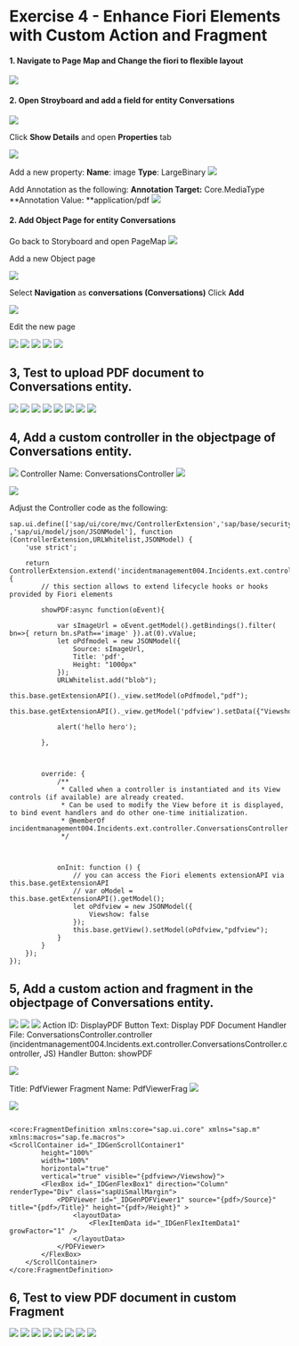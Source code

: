 <div class="draftWatermark"></div>

# Exercise 4 - Enhance Fiori Elements with  Custom Action and Fragment


#### 1. Navigate to Page Map and Change the fiori to flexible layout
![](vx_images/image-38.png)

#### 2. Open Stroyboard and add a field for entity **Conversations**
![](vx_images/image.png)

Click **Show Details** and open **Properties** tab 

![](vx_images/image-1.png)

Add a new property:
**Name**: image
**Type**: LargeBinary
![](vx_images/image-2.png)

Add Annotation as the following:
**Annotation Target:** Core.MediaType
**Annotation Value: **application/pdf
![](vx_images/image-3.png)


#### 2. Add Object Page for entity Conversations

Go back to Storyboard and open PageMap
![](vx_images/image-4.png)

Add a new Object page

![](vx_images/image-5.png)

Select **Navigation** as **conversations (Conversations)**
Click **Add**

![](vx_images/image-6.png)

Edit the new page

![](vx_images/image-7.png)
![](vx_images/image-8.png)
![](vx_images/image-9.png)
![](vx_images/image-10.png)
![](vx_images/image-11.png)

## 3, Test to upload PDF document to Conversations entity.
![](vx_images/image-13.png)
![](vx_images/image-14.png)
![](vx_images/image-12.png)
![](vx_images/image-15.png)
![](vx_images/image-16.png)
![](vx_images/image-17.png)
![](vx_images/image-18.png)
![](vx_images/image-19.png)

## 4, Add a custom controller in the objectpage of Conversations entity.

![](vx_images/image-20.png)
Controller Name: ConversationsController
![](vx_images/image-21.png)

![](vx_images/image-22.png)

Adjust the Controller code as the following:


```
sap.ui.define(['sap/ui/core/mvc/ControllerExtension','sap/base/security/URLWhitelist' ,'sap/ui/model/json/JSONModel'], function (ControllerExtension,URLWhitelist,JSONModel) {
	'use strict';

	return ControllerExtension.extend('incidentmanagement004.Incidents.ext.controller.ConversationsController', {
		// this section allows to extend lifecycle hooks or hooks provided by Fiori elements
		
		showPDF:async function(oEvent){

			var sImageUrl = oEvent.getModel().getBindings().filter( bn=>{ return bn.sPath=='image' }).at(0).vValue;
			let oPdfmodel = new JSONModel({
				Source: sImageUrl,
				Title: 'pdf',
				Height: "1000px"
			});
			URLWhitelist.add("blob");
			this.base.getExtensionAPI()._view.setModel(oPdfmodel,"pdf");
			this.base.getExtensionAPI()._view.getModel('pdfview').setData({"Viewshow":true});

			alert('hello hero');

		},
		
		
		
		override: {
			/**
             * Called when a controller is instantiated and its View controls (if available) are already created.
             * Can be used to modify the View before it is displayed, to bind event handlers and do other one-time initialization.
             * @memberOf incidentmanagement004.Incidents.ext.controller.ConversationsController
             */



			onInit: function () {
				// you can access the Fiori elements extensionAPI via this.base.getExtensionAPI
				// var oModel = this.base.getExtensionAPI().getModel();
				let oPdfview = new JSONModel({
					Viewshow: false
				});
				this.base.getView().setModel(oPdfview,"pdfview");
			}
		}
	});
});

```
## 5, Add a custom action and fragment in the objectpage of Conversations entity.
![](vx_images/image-23.png)
![](vx_images/image-24.png)
![](vx_images/image-27.png)
Action ID: DisplayPDF
Button Text: Display PDF Document
Handler File: ConversationsController.controller (incidentmanagement004.Incidents.ext.controller.ConversationsController.controller, JS)
Handler Button: showPDF

![](vx_images/image-25.png)

Title: PdfViewer
Fragment Name: PdfViewerFrag
![](vx_images/image-26.png)

![](vx_images/image-28.png)

```

<core:FragmentDefinition xmlns:core="sap.ui.core" xmlns="sap.m" xmlns:macros="sap.fe.macros">
<ScrollContainer id="_IDGenScrollContainer1"
		height="100%"
		width="100%"
		horizontal="true"
		vertical="true" visible="{pdfview>/Viewshow}">
		<FlexBox id="_IDGenFlexBox1" direction="Column" renderType="Div" class="sapUiSmallMargin">
			<PDFViewer id="_IDGenPDFViewer1" source="{pdf>/Source}"  title="{pdf>/Title}" height="{pdf>/Height}" >
				<layoutData>
					<FlexItemData id="_IDGenFlexItemData1" growFactor="1" />
				</layoutData>
			</PDFViewer>
		</FlexBox>
	</ScrollContainer>
</core:FragmentDefinition>

```

## 6, Test to view PDF document in custom Fragment

![](vx_images/image-30.png)
![](vx_images/image-29.png)
![](vx_images/image-31.png)
![](vx_images/image-33.png)
![](vx_images/image-34.png)
![](vx_images/image-35.png)
![](vx_images/image-36.png)
![](vx_images/image-37.png)












